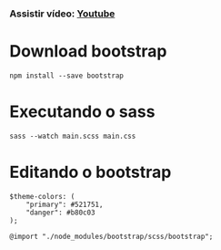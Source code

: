 ### Assistir vídeo:  [Youtube](https://www.youtube.com/watch?v=6Ovw43Dkp44)

# Download bootstrap
```
npm install --save bootstrap
```

# Executando o sass
```
sass --watch main.scss main.css
```

# Editando o bootstrap
```
$theme-colors: (
    "primary": #521751,
    "danger": #b80c03
);

@import "./node_modules/bootstrap/scss/bootstrap";
```